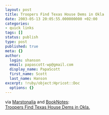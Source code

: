 ```yaml
---
layout: post
title: Troopers Find Texas House Dems in Okla
date: 2003-05-13 20:05:55.000000000 +02:00
categories:
- quick links
tags: []
status: publish
type: post
published: true
meta: {}
author:
  login: shanson
  email: papascott-wp@gmail.com
  display_name: PapaScott
  first_name: Scott
  last_name: Hanson
excerpt: !ruby/object:Hpricot::Doc
  options: {}
---
```

<p>via <a title="Marstonalia" href="http://marston.blogspot.com/2003_05_11_marston_archive.html#200285112">Marstonalia</a> and <a title="Booknotes" href="http://booknotes.weblogs.com/2003/05/13#texasDems">BookNotes</a>:<br />
<a title="They prevented a quorum to stop a gerrymandering, er, redistricting bill" href="http://www.washingtonpost.com/wp-dyn/articles/A49760-2003May13.html">Troopers Find Texas House Dems in Okla.</a></p>
